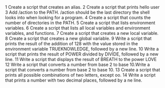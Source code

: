 1 Create a script that creates an alias.
2 Create a script that prints hello user
3 Add /action to the PATH. /action should be the last directory the shell looks into when looking for a program.
4 Create a script that counts the number of directories in the PATH.
5 Create a script that lists environment variables.
6 Create a script that lists all local variables and environment variables, and functions.
7 Create a script that creates a new local variable.
8 Create a script that creates a new global variable.
9 Write a script that prints the result of the addition of 128 with the value stored in the environment variable TRUEKNOWLEDGE, followed by a new line.
10 Write a script that prints the result of POWER divided by DIVIDE, followed by a new line.
11 Write a script that displays the result of BREATH to the power LOVE
12 Write a script that converts a number from base 2 to base 10.Write a script that converts a number from base 2 to base 10.
13 Create a script that prints all possible combinations of two letters, except oo.
14 Write a script that prints a number with two decimal places, followed by a ne line.
